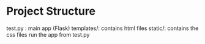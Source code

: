 # Project Structure
test.py : main app (Flask)
templates/: contains html files
static/: contains the css files
run the app from test.py

